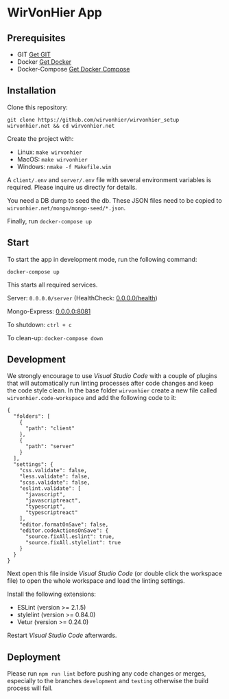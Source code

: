 # WirVonHier App

## Prerequisites

- GIT [Get GIT](https://git-scm.com/book/en/v2/Getting-Started-Installing-Git)
- Docker [Get Docker](https://docs.docker.com/get-docker/)
- Docker-Compose [Get Docker Compose](https://docs.docker.com/compose/install/)

## Installation

Clone this repository:

`git clone https://github.com/wirvonhier/wirvonhier_setup wirvonhier.net && cd wirvonhier.net`

Create the project with:

- Linux: `make wirvonhier`
- MacOS: `make wirvonhier`
- Windows: `nmake -f Makefile.win`

A `client/.env` and `server/.env` file with several environment variables is required. Please inquire us directly for details.

You need a DB dump to seed the db. These JSON files need to be copied to `wirvonhier.net/mongo/mongo-seed/*.json`.

Finally, run `docker-compose up`

## Start

To start the app in development mode, run the following command:

`docker-compose up`

This starts all required services.

Server: `0.0.0.0/server` (HealthCheck: [0.0.0.0/health](0.0.0.0/health))

Mongo-Express: [0.0.0.0:8081](0.0.0.0:8081)

To shutdown: `ctrl + c`

To clean-up: `docker-compose down`

## Development

We strongly encourage to use *Visual Studio Code* with a couple of plugins that will automatically run linting processes after code changes and keep the code style clean. In the base folder `wirvonhier` create a new file called `wirvonhier.code-workspace` and add the following code to it:

```
{
  "folders": [
    {
      "path": "client"
    },
    {
      "path": "server"
    }
  ],
  "settings": {
    "css.validate": false,
    "less.validate": false,
    "scss.validate": false,
    "eslint.validate": [
      "javascript",
      "javascriptreact",
      "typescript",
      "typescriptreact"
    ],
    "editor.formatOnSave": false,
    "editor.codeActionsOnSave": {
      "source.fixAll.eslint": true,
      "source.fixAll.stylelint": true
    }
  }
}
```

Next open this file inside *Visual Studio Code* (or double click the workspace file) to open the whole workspace and load the linting settings.

Install the following extensions:

- ESLint (version >= 2.1.5)
- stylelint (version >= 0.84.0)
- Vetur (version >= 0.24.0)

Restart *Visual Studio Code* afterwards.

## Deployment

Please run `npm run lint` before pushing any code changes or merges, especially to the branches `development` and `testing` otherwise the build process will fail.




